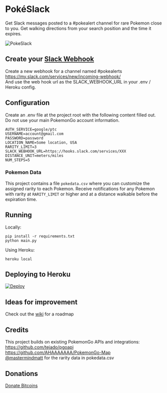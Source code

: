 # PokéSlack
Get Slack messages posted to a #pokealert channel for rare Pokemon close to you. Get walking directions from your search position and the time it expires.

![PokeSlack](cover.png?raw=true)

## Create your [Slack Webhook](https://api.slack.com/incoming-webhooks)
Create a new webhook for a channel named #pokealerts  
https://my.slack.com/services/new/incoming-webhook/  
And use the web hook url as the SLACK_WEBHOOK_URL in your .env / Heroku config.

## Configuration
Create an .env file at the project root with the following content filled out. Do not use your main PokemonGo account information.

    AUTH_SERVICE=google/ptc
    USERNAME=account@gmail.com
    PASSWORD=password
    LOCATION_NAME=Some location, USA
    RARITY_LIMIT=3
    SLACK_WEBHOOK_URL=https://hooks.slack.com/services/XXX
    DISTANCE_UNIT=meters/miles
    NUM_STEPS=5

### Pokemon Data
This project contains a file `pokedata.csv` where you can customize the assigned rarity to each Pokemon.
Receive notifications for any Pokemon with rarity at `RARITY_LIMIT` or higher and at a distance walkable before the expiration time.

## Running

Locally:  

    pip install -r requirements.txt
    python main.py

Using Heroku:  

    heroku local

## Deploying to Heroku
[![Deploy](https://www.herokucdn.com/deploy/button.svg)](https://heroku.com/deploy)

## Ideas for improvement
Check out the [wiki](https://github.com/timwah/pokeslack/wiki) for a roadmap

## Credits  
This project builds on existing PokemonGo APIs and integrations:  
https://github.com/tejado/pgoapi  
https://github.com/AHAAAAAAA/PokemonGo-Map  
[@mastermindmatt](https://github.com/mastermindmatt) for the rarity data in pokedata.csv

## Donations
[Donate Bitcoins](https://www.coinbase.com/checkouts/2dba5a7fe26b5073e47c50f5d666469b)
 
